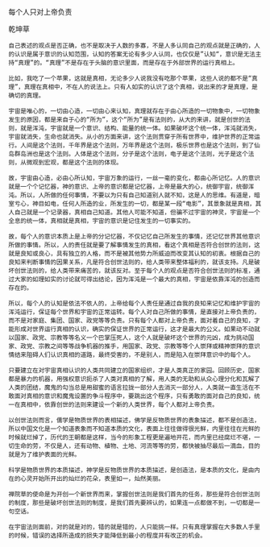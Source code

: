 每个人只对上帝负责

乾坤草


    自己表述的观点是否正确，也不是取决于人数的多寡，不是人多认同自己的观点就是正确的，人的认识是属于意识的认知范围，认知的答案无论有多少人认同，也仅仅是”认知“，意识是无法主持“真理”的。“真理”不是存在于头脑的意识里面，而是存在于外部世界的运行真相上。

    比如，我吃了一个苹果，这就是真相，无论多少人说我没有吃那个苹果，这些人说的都不是“真理”，真理在真相中，不在人的说法上。只有人如实的认识了这个真相，说出来的才是真理，是确切的真理。

    宇宙是唯心的，一切由心造，一切由心来认知，真理就存在于由心所造的一切物象中，一切物象发生的原因，都是来自于心的“所为”，这个“所为”是有法则的，从大的来讲，就是创世的法则，就是浑沌，宇宙就是一个意识、结构、能量的统一体。如果破坏这个统一体，浑沌就消失，宇宙就消失，生命也就消失。从小的方面来讲，这个法则贯穿于所有世界中，维护世界的正常运行。人间是这个法则，千年界是这个法则，万年界是这个法则，极乐世界也是这个法则，到了仙岛群岛洲也是这个法则。人体是这个法则，分子是这个法则，电子是这个法则，光子是这个法则，从微观到宏观，都是这个法则的体现。

    故，宇宙由心造，必由心所认知，宇宙万象的运行，一丝一毫的变化，都由心所记忆。人的意识就是一个个记忆器，神的意识、上帝的意识都是记忆器，上帝是最大的心，统御宇宙，统御浑沌。所以，人所做的任何事情，不要以为只有自己知道别人就不知，这是人的思维。有道是，暗室亏心，神目如电，任何人所造的业，所发生的一切，都是某一段“电影”，其景象就是真相，其人自己就是一个记录器，真相自己知道。其他人可能不知道，但骗不过宇宙的神灵，宇宙是一个全息的统一体，真相就是真相，宇宙的意识是记住发生的一切事实的。

    故，每个人的意识本质上是上帝的分记忆器，不仅记忆自己所发生的事情，还记忆世界其他意识所做的事情。所以，人的责任就是要了解事情发生的真相，看这个真相是否符合创世的法则，这就是良知或良心，具有独立的人格，而不是被其他势力所威迫而改变其认知的初衷。根据自己的良知来判断事情的因果关系，凡是符合创世法则的，给人类带来整体福利的，就该支持。凡是破坏创世法则的，给人类带来痛苦的，就该反对。至于每个人的观点是否符合创世法则的标准，通过大家的如理如实的讨论就可得出结论，因为浑沌是一个最大的真相，宇宙是依靠浑沌的创造而存在的。

    所以，每个人的认知是依法不依人的，上帝给每个人责任是通过自我的良知来记忆和维护宇宙的浑沌运行，保证每个世界和宇宙的正常运转。每个人对自己所做的事情，是直接对上帝负责的，而不是对家庭、集团、国家、政党等等负责。只有每个人都对上帝负责，面对着自己的良知，才能形成对世界运行真相的认识，确实的保证世界的正常运行，这才是最大的公义。如果动不动就以国家、政党、宗教等等名义一个巴掌压死人，这个人就是破坏这个世界的元凶，成为挑动国家、政党、宗教之间等等战争机器的推手，用国家、政党、宗教等等个人崇拜或精神崇拜的意识情结来阻碍人们认识真相的道路，最终受害的，不是别人，而是陷入在崇拜意识中的每个人。

    只要建立在对宇宙真相认识的人类共同建立的国家组织，才是人类真正的家园。回顾历史，国家都是暴力的机器，用强权意识扼杀了人类对真相的了解，用人类的无助和从众心理分化和瓦解了人类的团结，魔鬼的勾当总是用甜蜜的语言拉拢一部分人去消灭一部分人，人类就一直生活在不敢面对真相的意识和魔鬼设置的争斗程序中，要跳出这个程序，只有勇敢的面对自己的良知，统一在真相中，依靠创世的法则来建设一个新的人类世界，每个人都对上帝负责。

    以创世法则而言，儒学是物质世界的表相描述，佛学是反物质世界的表象描述，都不是创造法，所以中国文化是一个知道表象而不知道本质的文化，表面上往往做得很光鲜，内里往往在光鲜的时候就烂掉了，历代的王朝都是这样，当今的形象工程更是遍地开花，而内里已经腐烂不堪，一切生命的劳，不仅是人，还有动物、植物、土地、河流等等的劳，都快被抽尽最后一滴血，目的就是为了维护表面的光鲜。

    科学是物质世界的本质描述，神学是反物质世界的本质描述，是创造法，是本质的文化，是由内在的心灵开始所开出的灿烂的花朵，表里如一，灿然美丽。

    禅院草的使命是为开创一个新世界而来，掌握创世法则是我们首先的任务，那些是符合创世法则的制度，那些是破坏创世法则的制度，是我们首先要辨认的，如果连一点都做不到，一切都是一句空话。

    在宇宙法则面前，对的就是对的，错的就是错的，人只能挑一样。只有真理掌握在大多数人手里的时候，错误的选择所造成的损失才能降低到最小的程度并有改正的机会。



